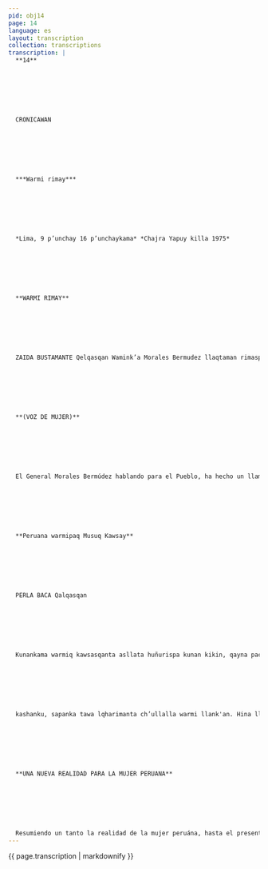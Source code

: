 ```yaml
---
pid: obj14
page: 14
language: es
layout: transcription
collection: transcriptions
transcription: |
  **14**
  
  
  
  
  
  
  
  CRONICAWAN
  
  
  
  
  
  
  
  ***Warmi rimay***
  
  
  
  
  
  
  
  *Lima, 9 p’unchay 16 p’unchaykama* *Chajra Yapuy killa 1975*
  
  
  
  
  
  
  
  **WARMI RIMAY**
  
  
  
  
  
  
  
  ZAIDA BUSTAMANTE Qelqasqan Wamink’a Morales Bermudez llaqtaman rimaspa peruano lkaqta masinchiskunata mink'akun, warmikunawan kushkalla llank'anankupaq, Revolusiun aswantaraq saphichakunanpaq. WARMIQ WATANTA YUYARISPA, ESTANPILLA NISQANCHIS PAQARIMUNQA MICAELA BASTIDAS QHAWAYNINTA APAMUSPA, MARIA PARADO DE BELLIDO JUANA ALARCO DE DANMERT, YUYARIY NINKUTA APAMUSPA WIÑAYPAQ LLAQTAQ SUNQUNPI KANANKUPAQ Iskay warmikunan rinqaku Rusia Suyuman, CAEM nisqa puririyninpi, paykunan kanku Marita Cavassa de Valdes, Isabel Acevedo de Dávila puwan ROSA PEDRAGLIO DE MORALES BERMUDEZ QOYAN CONAMUP NISQATA UMALLINQA PAYMI QATINQA ÑAWPAQ UMALLIQ THASKHIYNINTA Peru Suyumanta warmikunan ayllupakunku Revolusiunta allin thaskiywan apanankupaq, paykunan ninku, warmikunaqa llank’ananchismi llaqtanchis rayku, hinaspataqmiamachasaqku Morales Bermúdez Wamink’a rimasqanta. Sipasmi kamachiyta munan Gerald Ford, paypa sutinmi Lynnette Alice Frowve. Abogado nisqankuna, chaninchaqkuna, huq manta qhawashanku Legislación p’atarakunata, paykunan ninku, kashanraqmi chay p’atarakunapi mana chaninchaq kamachiqkuna, chaytan allchananchis; nispan ninku ñuqanchis pura huñunakuspa.
  
  
  
  
  
  
  
  **(VOZ DE MUJER)**
  
  
  
  
  
  
  
  El General Morales Bermúdez hablando para el Pueblo, ha hecho un llamado a todos los hombres del Perú para trabajar unidos con la mujer para que la Revolución se profundice aún más. RECORDANDO EL ANO DE LA MUJER, SE IMPRIMIRAN ESTAMPILLAS QUE TRAEN LA MIRADA DE MICAELA BASTIDAS, MARIA PARADO DE BELLIDO, JUANA ALARCO DE DANMERT, TRAE EL RECUERDO DE TODAS ELLAS PARA QUE QUEDE POR SIEMPRE EN EL CORAZON DEL PUEBLO A las naciones rusas partirán dos mujeres, en el viaje del CAEM, son ellas Marita Cavassa de Valdes e lsabel Acevedo de Dávila. LA ESPOSA DE MORALES BERMUDEZ, ROSA PEDRAGLIO PRESIDIRA CONAMUP. ELLA CONTINUARA LOS PASOS DE LA ANTERIOR PRESIDENTA. Las mujeres peruanas se han unido para llevar por buena senda los pasos de la Revolución, ellas han dicho, las mujeres tenemos que trabajar por nuestro pueblo defenderemos el mensaje de Morales Bermúdez. Una joven intentó matar a Gerald Ford, su nombre Lynnette Alice Frovve. Los abogados, los que hacen justicia revisarán nuevamente los libros de la Legislación Peruana, ellos han dicho, existen todavía en esos libros disposiciones injustas, ellos han planteado que deben enmendarse en futuras reuniones.
  
  
  
  
  
  
  
  **Peruana warmipaq Musuq Kawsay**
  
  
  
  
  
  
  
  PERLA BACA Qalqasqan
  
  
  
  
  
  
  
  Kunankama warmiq kawsasqanta asllata huñurispa kunan kikin, qayna pacha mana chaniny tiyasqanta sik'inanpaq ruwaykunata qallarishaqtin Warmi hina kawsayninta oqarinanpag, t'ijrakuq musuq llaqtapi, llaqtayuq warmi hina kananpaq, atisunmanmi niyta: Qayna pacha yachaypi masichakusqanchismi, yachasqallanman hina tiyasqanmi kunan pachalla qespinanpaq hark’akuy kashan. Llaqta masinkunamante t'aqasqa kayninpi, warmita chaskichin aswan millaysasa llank'anakunata. Chaymantataq, llaqta kunapi, yachachisqanchis man hina, huj niijch’ayta warminanta" ruwakushian, imaymana willaqkuna,, kikin kawsaypuwan, pantasqa rijch’ayta qosayuq warmimanta ruwanku, "llank’aq warmitaq" munanku munallankutaq sumaq kasqanmanta khuyasqa kananata, munallankutaq ancha "warmi kayniyuq" kananta. Qayna tiyaymi, riqsichiy kunawan, llaqtantin ta, hinata warmita qhawachin: k’umuta, qayna tiyay waqaychaqtallank'aqta, mana huqniray llan k’aykunapaq kamasqa, mana yachayniyuq, qosan manta kawsaq, asipayaq ta... Y upaykunaq nisqan man hina, Peru Suyupi kawsayqanchiskunamanta kushkan warimikuna kanku. Llank’aq warmikunataq
  
  
  
  
  
  
  
  kashanku, sapanka tawa lqharimanta ch’ullalla warmi llank'an. Hina llank'aq warmikunamantan, yaqallank'anku "wasillampi" llank’anku, chaymi qhawachiwanchis qharinmanta kawsasqankuta. Chaninchaypitaq, kamachiqninchiskuna allchasqan hawaña, qosayuq warmi mana allin qhawasqallaraq kashan. Yachachiypitaq, yachay wasikunamanta aswan askha ayqeqkuna kashanku warmikuna, pisillas qharikunaqa ayqenku Ñawsa kaypitaq qharimanta aswan ashkallataq warmikuna kashanku. Kay peruana warmiq kawsasqanmi qhawasqa kashan Plan Inca chunka kinsayuq ñiqipi, qhawachillantaq Asablea General de las Naciones Unidas 1975 watata, warmiq watanta hina sutichasqanta, hinas pataq rakiypi, runakayninpi saphichakuspa kamachiqninchiskuna Comisión Nacional de la Mujer Peruana, nisqanchista kamarqun. Kay kamayni, Rosa Pedraglio de Morales Bermudez, kamachiqninchispa Qoyan umallishan, paymi ura illapachay p’unchaypi CONAMUP nisqanchista umachayta qallarin.
  
  
  
  
  
  
  
  **UNA NUEVA REALIDAD PARA LA MUJER PERUANA**
  
  
  
  
  
  
  
  Resumiendo un tanto la realidad de la mujer peruána, hasta el presente cuando ya han empezado a decidir acciones tendientes a erradicar su pasado de injusticia y a revalorar su papel como mujer y ciuda dana de un país en cambio, se puede apreciar que Los factores socio culturales y las pautas de conducta tradicionales constitu yen un obstáculo dificil de superar en corto tiempo. La discriminación de la mujer de loss sectore populares —por ejemplohacen que ella acepte, las peores condiciones de tra bajo. De otro lado en las zonas urbanas se ha venido fabricando por años una imagen distorsionada a través de la educación, los medios de comunicación y la vida misma, una imager equivocada de la "muje esposa" y "mujer" abnega da" y, al mismo tiempo mujer apreciada y definida por su "belleza física" sus "atributos sexuales" El sistema tradiciona con su publicidad, ha con dicionado a que la socie dad en su conjunto tenguna visión de la mujer pasiva, conservadora, abne gada mayormente incapa citada técnica e inteleo tualmente, "apolítica", dependiente, provocativa. Estadísticamente se puede señalar que la mitaq de los habitantes del Perú son mujeres. En cuanto a la población economicamente actva la relación es de 4 hombres por cada mujer De este total de mujeres económicamente activás la mayoría tiene por ocupación "su casa", es decir presentan una situación de dependencia económica En el aspecto legala pesar de las modfficaciones recientes por el actual gobierno, todavía la mujer casada está en un status de inferioridad. Cabe aclarar que básicamente los problemas legales de la mujer peruana se refieren fundamentalmente a la aplicación de leyes que la amparan. En lo educacional, cabe señalar que la deserción de la población escolar femenina es superior a la de los varones. En cuanto al analfabetismo es superion en las mujeres. Frente a esta situación real de la mujer peruana puesta en evidencia en el Art. 23 del Plan Inca, considerando que la Asanblea General de las Naciones Unidas había proclamado 1975 Año Intemacional de la Mujer y acordecon la concepción humanista y participatoria que orienta sus acciones, el gobierno crea la Comisión Nacional de la Mujer Peruana... Entidad presidida por Rosa Pedraglio de Morales Bermúdez esposa del Presidente de la República, quien desde el viernes pasado se hizo cargo de la dirección de la CONAMUP.
---
```


{{ page.transcription | markdownify }}
